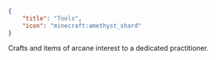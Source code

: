 ```json
{
    "title": "Tools",
    "icon": "minecraft:amethyst_shard"
}
```

Crafts and items of arcane interest to a dedicated practitioner.